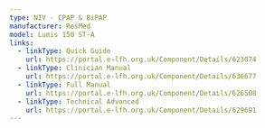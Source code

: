 ```yaml
---
type: NIV - CPAP & BiPAP
manufacturer: ResMed
model: Lumis 150 ST-A
links:
  - linkType: Quick Guide
    url: https://portal.e-lfh.org.uk/Component/Details/623074
  - linkType: Clinician Manual
    url: https://portal.e-lfh.org.uk/Component/Details/636677
  - linkType: Full Manual
    url: https://portal.e-lfh.org.uk/Component/Details/626508
  - linkType: Technical Advanced
    url: https://portal.e-lfh.org.uk/Component/Details/629691
---
```

